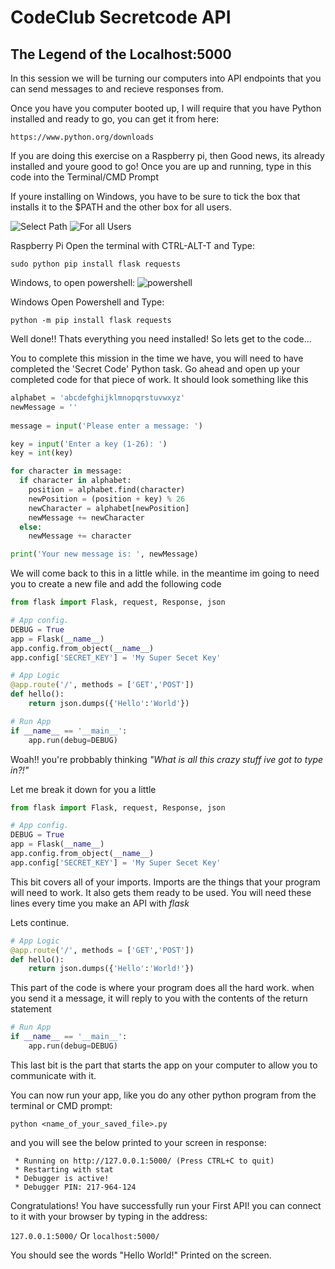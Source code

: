 # CodeClub Secretcode API
## The Legend of the Localhost:5000

In this session we will be turning our computers into API endpoints that you can send messages to and recieve responses from.

Once you have you computer booted up, I will require that you have Python installed and ready to go, you can get it from here:  

``` https://www.python.org/downloads ```

If you are doing this exercise on a Raspberry pi, then Good news, its already installed and youre good to go!
Once you are up and running, type in this code into the Terminal/CMD Prompt

If youre installing on Windows, you have to be sure to tick the box that installs it to the $PATH and the other box for all users.

![Select Path][winpath]
![For all Users][winallusers]

Raspberry Pi Open the terminal with CTRL-ALT-T and Type: 
```
sudo python pip install flask requests
```  
Windows, to open powershell:
![powershell][powershell]


Windows Open Powershell and Type: 
```
python -m pip install flask requests
```

Well done!! Thats everything you need installed! So lets get to the code...

You to complete this mission in the time we have, you will need to have completed the 'Secret Code' Python task. Go ahead and open up your completed code for that piece of work. It should look something like this

``` python
alphabet = 'abcdefghijklmnopqrstuvwxyz'
newMessage = ''
  
message = input('Please enter a message: ')

key = input('Enter a key (1-26): ')
key = int(key)

for character in message:
  if character in alphabet:
    position = alphabet.find(character)
    newPosition = (position + key) % 26
    newCharacter = alphabet[newPosition]
    newMessage += newCharacter
  else:
    newMessage += character

print('Your new message is: ', newMessage)
```

We will come back to this in a little while. in the meantime im going to need you to create a new file and add the following code

``` python
from flask import Flask, request, Response, json

# App config.
DEBUG = True
app = Flask(__name__)
app.config.from_object(__name__)
app.config['SECRET_KEY'] = 'My Super Secet Key'

# App Logic
@app.route('/', methods = ['GET','POST'])
def hello():
    return json.dumps({'Hello':'World'})

# Run App
if __name__ == '__main__':
    app.run(debug=DEBUG)
```

Woah!! you're probbably thinking _"What is all this crazy stuff ive got to type in?!"_

Let me break it down for you a little
```python
from flask import Flask, request, Response, json

# App config.
DEBUG = True
app = Flask(__name__)
app.config.from_object(__name__)
app.config['SECRET_KEY'] = 'My Super Secet Key'
```
This bit covers all of your imports. Imports are the things that your program will need to work. It also gets them ready to be used. You will need these lines every time you make an API with _flask_ 

Lets continue.

``` python
# App Logic
@app.route('/', methods = ['GET','POST'])
def hello():
    return json.dumps({'Hello':'World!'})
```
This part of the code is where your program does all the hard work. when you send it a message, it will reply to you with the contents of the return statement

``` python
# Run App
if __name__ == '__main__':
    app.run(debug=DEBUG)
```
This last bit is the part that starts the app on your computer to allow you to communicate with it.

You can now run your app, like you do any other python program from the terminal or CMD prompt:
```
python <name_of_your_saved_file>.py
```
and you will see the below printed to your screen in response:
```
 * Running on http://127.0.0.1:5000/ (Press CTRL+C to quit)
 * Restarting with stat
 * Debugger is active!
 * Debugger PIN: 217-964-124
 ```
 Congratulations! You have successfully run your First API! you can connect to it with your browser by typing in the address:

 ```127.0.0.1:5000/``` Or ```localhost:5000/```

 You should see the words "Hello World!" Printed on the screen.
 
 [winpath]: http://arcade.academy/_images/setup_windows_1.png
 [winallusers]: http://arcade.academy/_images/setup_windows_3.png
 [powershell]: https://4sysops.com/wp-content/uploads/2015/10/PowerShell-ISE-is-hard-to-find-with-Start-Search.png
